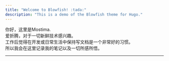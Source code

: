 ```yaml
---
title: "Welcome to Blowfish! :tada:"
description: "This is a demo of the Blowfish theme for Hugo."
---
```


你好，这里是Mostima.<br>
爱折腾，对于一切新鲜技术感兴趣。<br>
工作后觉得在开发或日常生活中保持写文档是一个非常好的习惯。<br>
所以我会在这里记录我的笔记以及一切所感所悟。<br>

---
